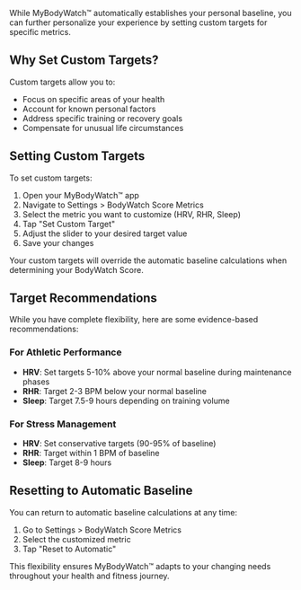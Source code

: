 While MyBodyWatch™ automatically establishes your personal baseline, you can further personalize your experience by setting custom targets for specific metrics.

## Why Set Custom Targets?

Custom targets allow you to:

- Focus on specific areas of your health
- Account for known personal factors
- Address specific training or recovery goals
- Compensate for unusual life circumstances

## Setting Custom Targets

To set custom targets:

1. Open your MyBodyWatch™ app
2. Navigate to Settings > BodyWatch Score Metrics
3. Select the metric you want to customize (HRV, RHR, Sleep)
4. Tap "Set Custom Target"
5. Adjust the slider to your desired target value
6. Save your changes

Your custom targets will override the automatic baseline calculations when determining your BodyWatch Score.

## Target Recommendations

While you have complete flexibility, here are some evidence-based recommendations:

### For Athletic Performance
- **HRV**: Set targets 5-10% above your normal baseline during maintenance phases
- **RHR**: Target 2-3 BPM below your normal baseline
- **Sleep**: Target 7.5-9 hours depending on training volume

### For Stress Management
- **HRV**: Set conservative targets (90-95% of baseline)
- **RHR**: Target within 1 BPM of baseline
- **Sleep**: Target 8-9 hours

## Resetting to Automatic Baseline

You can return to automatic baseline calculations at any time:

1. Go to Settings > BodyWatch Score Metrics
2. Select the customized metric
3. Tap "Reset to Automatic"

This flexibility ensures MyBodyWatch™ adapts to your changing needs throughout your health and fitness journey.